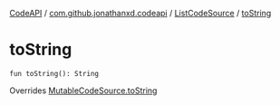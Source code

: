 [CodeAPI](../../index.md) / [com.github.jonathanxd.codeapi](../index.md) / [ListCodeSource](index.md) / [toString](.)

# toString

`fun toString(): String`

Overrides [MutableCodeSource.toString](../-mutable-code-source/to-string.md)

